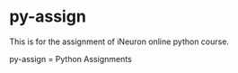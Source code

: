 # py-assign


This is for the assignment of iNeuron online python course.


py-assign = Python Assignments

